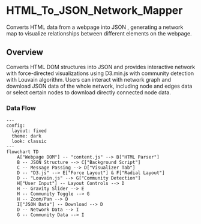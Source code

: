 # HTML_To_JSON_Network_Mapper
Converts HTML data from a webpage into JSON , generating a network map to visualize relationships between different elements on the webpage. 

## Overview
Converts HTML DOM structures into JSON and provides interactive network with force-directed visualizations using D3.min.js with community detection with Louvain algorithm. Users can interact with network graph and download JSON data of the whole network, including node and edges data or select certain nodes to download directly connected node data. 

### Data Flow

```mermaid
---
config:
  layout: fixed
  theme: dark
  look: classic
---
flowchart TD
    A["Webpage DOM"] -- "content.js" --> B["HTML Parser"]
    B -- JSON Structure --> C["Background Script"]
    C -- Message Passing --> D["Visualizer Tab"]
    D -- "D3.js" --> E["Force Layout"] & F["Radial Layout"]
    D -- "Louvain.js" --> G["Community Detection"]
    H["User Input"] -- Layout Controls --> D
    H -- Gravity Slider --> E
    H -- Community Toggle --> G
    H -- Zoom/Pan --> D
    I["JSON Data"] -- Download --> D
    D -- Network Data --> I
    G -- Community Data --> I

```